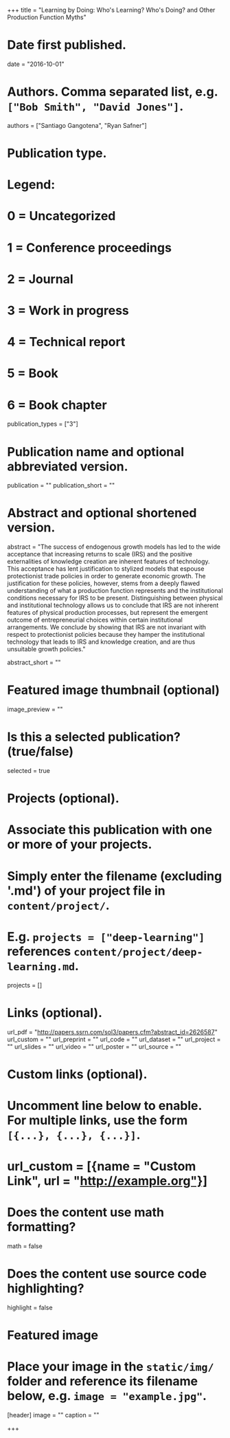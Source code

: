 +++
title = "Learning by Doing: Who's Learning? Who's Doing? and Other Production Function Myths" 

# Date first published.
date = "2016-10-01"

# Authors. Comma separated list, e.g. `["Bob Smith", "David Jones"]`.
authors = ["Santiago Gangotena", "Ryan Safner"]

# Publication type.
# Legend:
# 0 = Uncategorized
# 1 = Conference proceedings
# 2 = Journal
# 3 = Work in progress
# 4 = Technical report
# 5 = Book
# 6 = Book chapter
publication_types = ["3"]

# Publication name and optional abbreviated version.
publication = ""
publication_short = ""

# Abstract and optional shortened version.
abstract = "The success of endogenous growth models has led to the wide acceptance that increasing returns to scale (IRS) and the positive externalities of knowledge creation are inherent features of technology. This acceptance has lent justification to stylized models that espouse protectionist trade policies in order to generate economic growth. The justification for these policies, however, stems from a deeply flawed understanding of what a production function represents and the institutional conditions necessary for IRS to be present. Distinguishing between physical and institutional technology allows us to conclude that IRS are not inherent features of physical production processes, but represent the emergent outcome of entrepreneurial choices within certain institutional arrangements. We conclude by showing that IRS are not invariant with respect to protectionist policies because they hamper the institutional technology that leads to IRS and knowledge creation, and are thus unsuitable growth policies."

abstract_short = ""

# Featured image thumbnail (optional)
image_preview = ""

# Is this a selected publication? (true/false)
selected = true

# Projects (optional).
#   Associate this publication with one or more of your projects.
#   Simply enter the filename (excluding '.md') of your project file in `content/project/`.
#   E.g. `projects = ["deep-learning"]` references `content/project/deep-learning.md`.
projects = []

# Links (optional).
url_pdf = "http://papers.ssrn.com/sol3/papers.cfm?abstract_id=2626587"
url_custom = ""
url_preprint = ""
url_code = ""
url_dataset = ""
url_project = ""
url_slides = ""
url_video = ""
url_poster = ""
url_source = ""

# Custom links (optional).
#   Uncomment line below to enable. For multiple links, use the form `[{...}, {...}, {...}]`.
# url_custom = [{name = "Custom Link", url = "http://example.org"}]

# Does the content use math formatting?
math = false

# Does the content use source code highlighting?
highlight = false

# Featured image
# Place your image in the `static/img/` folder and reference its filename below, e.g. `image = "example.jpg"`.
[header]
image = ""
caption = ""

+++
